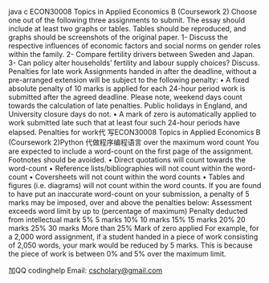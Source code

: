 java c ECON30008 Topics in Applied Economics B (Coursework 2) Choose one out of the following three assignments to submit. The essay should include at least two graphs or tables. Tables should be reproduced, and graphs should be screenshots of the original paper. 1- Discuss the respective influences of economic factors and social norms on gender roles within the family. 2- Compare fertility drivers between Sweden and Japan. 3- Can policy alter households’ fertility and labour supply choices? Discuss. Penalties for late work Assignments handed in after the deadline, without a pre-arranged extension will be subject to the following penalty: • A fixed absolute penalty of 10 marks is applied for each 24-hour period work is submitted after the agreed deadline. Please note, weekend days count towards the calculation of late penalties. Public holidays in England, and University closure days do not. • A mark of zero is automatically applied to work submitted late such that at least four such 24-hour periods have elapsed. Penalties for work代 写ECON30008 Topics in Applied Economics B (Coursework 2)Python 代做程序编程语言 over the maximum word count You are expected to include a word-count on the first page of the assignment. Footnotes should be avoided. • Direct quotations will count towards the word-count • Reference lists/bibliographies will not count within the word-count • Coversheets will not count within the word counts • Tables and figures (i.e. diagrams) will not count within the word counts. If you are found to have put an inaccurate word-count on your submission, a penalty of 5 marks may be imposed, over and above the penalties below: Assessment exceeds word limit by up to (percentage of maximum) Penalty deducted from intellectual mark 5% 5 marks 10% 10 marks 15% 15 marks 20% 20 marks 25% 30 marks More than 25% Mark of zero applied For example, for a 2,000 word assignment, if a student handed in a piece of work consisting of 2,050 words, your mark would be reduced by 5 marks. This is because the piece of work is between 0% and 5% over the maximum limit.

   加QQ codinghelp Email: cscholary@gmail.com
